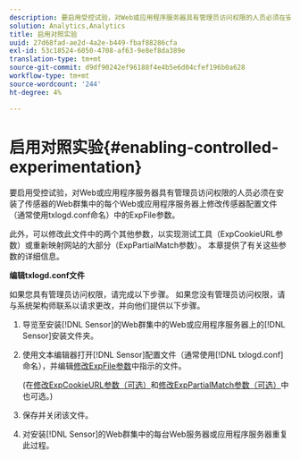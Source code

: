 ```yaml
---
description: 要启用受控试验，对Web或应用程序服务器具有管理员访问权限的人员必须在安装了传感器的Web群集中的每个Web或应用程序服务器上修改传感器配置文件（通常使用txlogd.conf命名）中的ExpFile参数。
solution: Analytics,Analytics
title: 启用对照实验
uuid: 27d68fad-ae2d-4a2e-b449-fbaf88286cfa
exl-id: 53c18524-6050-4708-af63-9e8ef8da389e
translation-type: tm+mt
source-git-commit: d9df90242ef96188f4e4b5e6d04cfef196b0a628
workflow-type: tm+mt
source-wordcount: '244'
ht-degree: 4%

---
```


# 启用对照实验{#enabling-controlled-experimentation}

要启用受控试验，对Web或应用程序服务器具有管理员访问权限的人员必须在安装了传感器的Web群集中的每个Web或应用程序服务器上修改传感器配置文件（通常使用txlogd.conf命名）中的ExpFile参数。

此外，可以修改此文件中的两个其他参数，以实现测试工具（ExpCookieURL参数）或重新映射网站的大部分（ExpPartialMatch参数）。 本章提供了有关这些参数的详细信息。

**编辑txlogd.conf文件**

如果您具有管理员访问权限，请完成以下步骤。 如果您没有管理员访问权限，请与系统架构师联系以请求更改，并向他们提供以下步骤。

1. 导览至安装[!DNL Sensor]的Web群集中的Web或应用程序服务器上的[!DNL Sensor]安装文件夹。
1. 使用文本编辑器打开[!DNL Sensor]配置文件（通常使用[!DNL txlogd.conf]命名），并编辑[修改ExpFile参数](../../../home/c-undst-ctrld-exp/t-en-ctrld-exp/c-mod-expfile-prm.md#concept-25232b386a654870becc789d4f1fcc28)中指示的文件。

   (在[修改ExpCookieURL参数（可选）](../../../home/c-undst-ctrld-exp/t-en-ctrld-exp/c-mod-expckurl-prm.md#concept-215bf86bab4e4ec0b0cc803ec48a8fcf)和[修改ExpPartialMatch参数（可选）](../../../home/c-undst-ctrld-exp/t-en-ctrld-exp/c-mod-expplmth-prm.md#concept-9c817c4c49b74287b0f70d6a1a37655e)中也可选。)

1. 保存并关闭该文件。
1. 对安装[!DNL Sensor]的Web群集中的每台Web服务器或应用程序服务器重复此过程。

